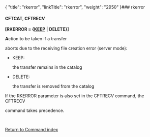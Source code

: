 {
    "title": "rkerror",
    "linkTitle": "rkerror",
    "weight": "2950"
}### <span id="rkerror"></span>rkerror

#### CFTCAT, CFTRECV

**\[RKERROR = {<u>KEEP</u>** | **DELETE}\]**

**A**ction to be taken if a transfer
aborts due to the receiving file creation error (server mode):

-   KEEP:
    the transfer remains in the catalog
-   DELETE:
    the transfer is removed from the catalog

If the RKERROR parameter is also set in the CFTRECV command, the CFTRECV
command takes precedence.

 

[Return to Command index](../)
